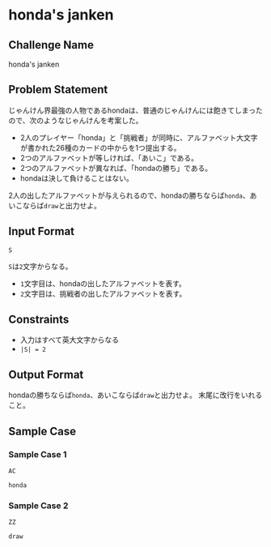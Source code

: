 # honda's janken

## Challenge Name

honda's janken

## Problem Statement

じゃんけん界最強の人物であるhondaは、普通のじゃんけんには飽きてしまったので、次のようなじゃんけんを考案した。

* 2人のプレイヤー「honda」と「挑戦者」が同時に、アルファベット大文字が書かれた26種のカードの中からを1つ提出する。
* 2つのアルファベットが等しければ、「あいこ」である。
* 2つのアルファベットが異なれば、「hondaの勝ち」である。
* hondaは決して負けることはない。

2人の出したアルファベットが与えられるので、hondaの勝ちならば`honda`、あいこならば`draw`と出力せよ。

## Input Format

```
S
```

`S`は`2`文字からなる。  
- `1`文字目は、hondaの出したアルファベットを表す。  
- `2`文字目は、挑戦者の出したアルファベットを表す。  

## Constraints

- 入力はすべて英大文字からなる
- `|S| = 2`

## Output Format

hondaの勝ちならば`honda`、あいこならば`draw`と出力せよ。
末尾に改行をいれること。

## Sample Case

### Sample Case 1

```
AC
```

```
honda
```

### Sample Case 2

```
ZZ
```

```
draw
```
